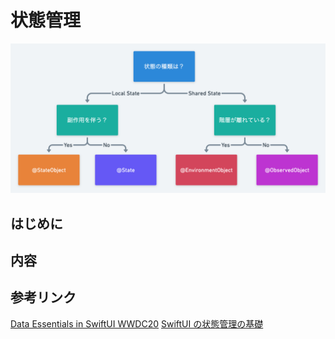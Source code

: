 # 状態管理

![状態管理フローチャート](/images/状態管理.md/image20230813-191526.png)

## はじめに

## 内容

## 参考リンク

[Data Essentials in SwiftUI WWDC20](https://developer.apple.com/videos/play/wwdc2020/10040)
[SwiftUI の状態管理の基礎](https://zenn.dev/ueshun/articles/2b26aaad40d6a3)
